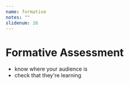```yaml
---
name: formative
notes: ""
slidenum: 16
---
```

# Formative Assessment
- know where your audience is
- check that they're learning